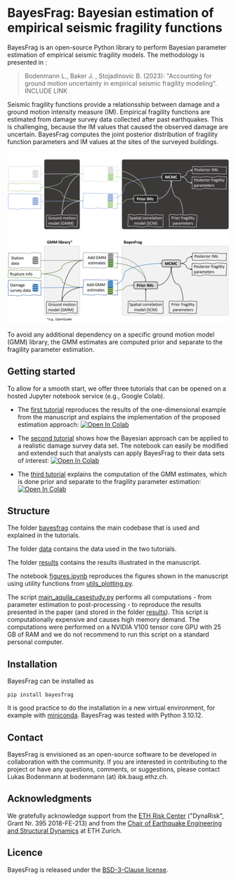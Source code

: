# BayesFrag: Bayesian estimation of empirical seismic fragility functions

<!---
[![DOI](https://zenodo.org/badge/542139247.svg)](https://zenodo.org/badge/latestdoi/542139247)
-->

BayesFrag is an open-source Python library to perform Bayesian parameter estimation of empirical seismic fragility models. The methodology is presented in :

> Bodenmann L., Baker J. , Stojadinovic B. (2023): "Accounting for ground motion uncertainty in empirical seismic fragility modeling". INCLUDE LINK

Seismic fragility functions provide a relationsship between damage and a ground motion intensity measure (IM). Empirical fragility functions are estimated from damage survey data collected after past earthquakes. This is challenging, because the IM values that caused the observed damage are uncertain. BayesFrag computes the joint posterior distribution of fragility function parameters and IM values at the sites of the surveyed buildings. 

![schema](https://github.com/bodlukas/BayesFrag/blob/fff6196f53253e8c1c51cde3f34c9ad39bda1e86/data/bayesfrag_schema_dark.png#gh-dark-mode-only)
![schema](https://github.com/bodlukas/BayesFrag/blob/fff6196f53253e8c1c51cde3f34c9ad39bda1e86/data/bayesfrag_schema_white.png#gh-light-mode-only)

To avoid any additional dependency on a specific ground motion model (GMM) library, the GMM estimates are computed prior and separate to the fragility parameter estimation.

## Getting started

To allow for a smooth start, we offer three tutorials that can be opened on a hosted Jupyter notebook service (e.g., Google Colab).  

- The [first tutorial](Tutorial1.ipynb) reproduces the results of the one-dimensional example from the manuscript and explains the implementation of the proposed estimation approach: <a target="_blank" href="https://colab.research.google.com/github/bodlukas/BayesFrag/blob/main/Tutorial1.ipynb">
  <img src="https://colab.research.google.com/assets/colab-badge.svg" alt="Open In Colab" height="15"/>
</a>

- The [second tutorial](Tutorial2.ipynb) shows how the Bayesian approach can be applied to a realistic damage survey data set. The notebook can easily be modified and extended such that analysts can apply BayesFrag to their data sets of interest: <a target="_blank" href="https://colab.research.google.com/github/bodlukas/BayesFrag/blob/main/Tutorial2.ipynb">
  <img src="https://colab.research.google.com/assets/colab-badge.svg" alt="Open In Colab" height="15"/>
</a>

- The [third tutorial](Tutorial3.ipynb) explains the computation of the GMM estimates, which is done prior and separate to the fragility parameter estimation: <a target="_blank" href="https://colab.research.google.com/github/bodlukas/BayesFrag/blob/main/Tutorial3.ipynb">
  <img src="https://colab.research.google.com/assets/colab-badge.svg" alt="Open In Colab" height="15"/>
</a>

## Structure

The folder [bayesfrag](bayesfrag/) contains the main codebase that is used and explained in the tutorials.

The folder [data](data/) contains the data used in the two tutorials.

The folder [results](results/) contains the results illustrated in the manuscript.

The notebook [figures.ipynb](figures.ipynb) reproduces the figures shown in the manuscript using utility functions from [utils_plotting.py](utils_plotting.py).

The script [main_aquila_casestudy.py](main_aquila_casestudy.py) performs all computations - from parameter estimation to post-processing - to reproduce the results presented in the paper (and stored in the folder [results](results/)). This script is computationally expensive and causes high memory demand. The computations were performed on a NVIDIA V100 tensor core GPU with 25 GB of RAM and we do not recommend to run this script on a standard personal computer.

## Installation

BayesFrag can be installed as 
```
pip install bayesfrag
```
It is good practice to do the installation in a new virtual environment, for example with [miniconda](https://docs.conda.io/en/latest/miniconda.html). BayesFrag was tested with Python 3.10.12.

## Contact
BayesFrag is envisioned as an open-source software to be developed in collaboration with the community. If you are interested in contributing to the project or have any questions, comments, or suggestions, please contact Lukas Bodenmann at bodenmann (at) ibk.baug.ethz.ch.

## Acknowledgments
We gratefully acknowledge support from the [ETH Risk Center](https://riskcenter.ethz.ch/) ("DynaRisk", Grant Nr. 395 2018-FE-213) and from the [Chair of Earthquake Engineering and Structural Dynamics](https://stojadinovic.ibk.ethz.ch/) at ETH Zurich.

## Licence
BayesFrag is released under the [BSD-3-Clause license](LICENSE).

